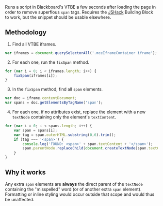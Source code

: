 Runs a script in Blackboard's VTBE a few seconds after loading the page in order to remove superflous <code>span</code> tags. Requires the [JSHack](https://jshack.net) Building Block to work, but the snippet should be usable elsewhere.

## Methodology

1) Find all VTBE iframes.
```javascript
var iframes = document.querySelectorAll('.mceIframeContainer iframe');        
```
2) For each one, run the <code>fixSpan</code> method.
```javascript
for (var i = 0; i < iframes.length; i++) {
    fixSpan(iframes[i]);
}
```
3) In the <code>fixSpan</code> method, find all <code>span</code> elements.
```javascript
var doc = iframe.contentDocument;
var spans = doc.getElementsByTagName('span');
```
4) For each one, if no attributes exist, replace the element with a new <code>textNode</code> containing only the element's <code>textContent</code>.
```javascript
for (var i = 0; i < spans.length; i++) {
    var span = spans[i];            
    var tag = span.outerHTML.substring(0,6).trim();  
    if (tag === '<span>') {
        console.log('FOUND: <span>' + span.textContent + '</span>');
        span.parentNode.replaceChild(document.createTextNode(span.textContent), span);
    }
}
```
## Why it works
Any extra <code>span</code> elements are **always** the direct parent of the <code>textNode</code> containing the "misspelled" word (or of another extra <code>span</code> element). Formatting or inline styling would occur outside that scope and would thus be unaffected.
